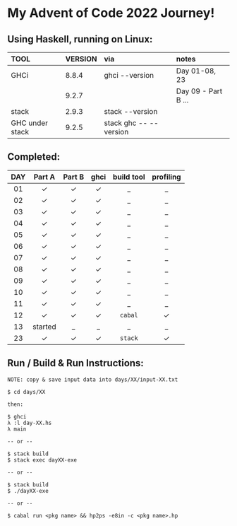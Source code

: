 # My Advent of Code 2022 Journey!

## Using Haskell, running on Linux:

| TOOL            | VERSION | via                    | notes               |
| :---            | :------ | :--                    | :----               |
| GHCi            | 8.8.4   | ghci --version         | Day 01-08, 23       |
|                 | 9.2.7   |                        | Day 09 - Part B ... |
| stack           | 2.9.3   | stack --version        |                     |
| GHC under stack | 9.2.5   | stack ghc -- --version |                     |

## Completed: 

| DAY | Part A  | Part B  | ghci    | build tool | profiling |
| :-: | :-----: | :-----: | :-----: | :--------: | :-------: |
| 01  | &check; | &check; | &check; | _          | _         |
| 02  | &check; | &check; | &check; | _          | _         |
| 03  | &check; | &check; | &check; | _          | _         |
| 04  | &check; | &check; | &check; | _          | _         |
| 05  | &check; | &check; | &check; | _          | _         |
| 06  | &check; | &check; | &check; | _          | _         |
| 07  | &check; | &check; | &check; | _          | _         |
| 08  | &check; | &check; | &check; | _          | _         |
| 09  | &check; | &check; | &check; | _          | _         |
| 10  | &check; | &check; | &check; | _          | _         |
| 11  | &check; | &check; | &check; | _          | _         |
| 12  | &check; | &check; | &check; | `cabal`    | &check;   |
| 13  | started | _       | _       | _          | _         |
| 23  | &check; | &check; | &check; | `stack`    | &check;   |

## Run / Build & Run Instructions:

```text
NOTE: copy & save input data into days/XX/input-XX.txt

$ cd days/XX

then:

$ ghci
λ :l day-XX.hs
λ main

-- or --

$ stack build
$ stack exec dayXX-exe

-- or --

$ stack build
$ ./dayXX-exe

-- or --

$ cabal run <pkg name> && hp2ps -e8in -c <pkg name>.hp
```
